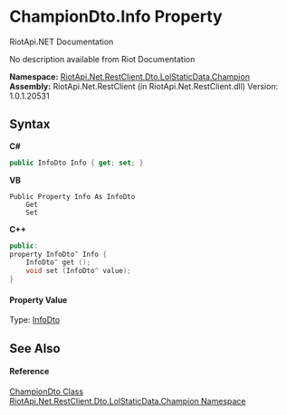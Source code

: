 # ChampionDto.Info Property 
RiotApi.NET Documentation 

No description available from Riot Documentation

**Namespace:**&nbsp;<a href="3124c537-7898-7be7-0beb-c234e417bc16">RiotApi.Net.RestClient.Dto.LolStaticData.Champion</a><br />**Assembly:**&nbsp;RiotApi.Net.RestClient (in RiotApi.Net.RestClient.dll) Version: 1.0.1.20531

## Syntax

**C#**<br />
``` C#
public InfoDto Info { get; set; }
```

**VB**<br />
``` VB
Public Property Info As InfoDto
	Get
	Set
```

**C++**<br />
``` C++
public:
property InfoDto^ Info {
	InfoDto^ get ();
	void set (InfoDto^ value);
}
```


#### Property Value
Type: <a href="ebe0b4c0-8881-a1b1-e724-34065c7f7316">InfoDto</a>

## See Also


#### Reference
<a href="5855d1e7-40f5-fdff-a08b-6b69889f7228">ChampionDto Class</a><br /><a href="3124c537-7898-7be7-0beb-c234e417bc16">RiotApi.Net.RestClient.Dto.LolStaticData.Champion Namespace</a><br />